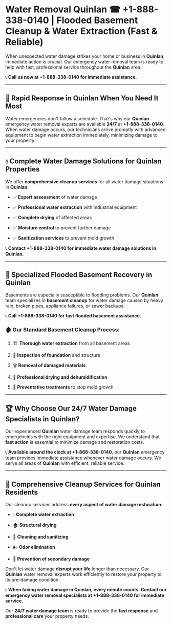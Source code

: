 # Water Removal Quinlan ☎ +1-888-338-0140 | Flooded Basement Cleanup & Water Extraction (Fast & Reliable)

When unexpected water damage strikes your home or business in **Quinlan**, immediate action is crucial. Our emergency water removal team is ready to help with fast, professional service throughout the **Quinlan** area. 

📞 **Call us now at +1-888-338-0140 for immediate assistance.**
---
## 🚀 Rapid Response in Quinlan When You Need It Most
Water emergencies don't follow a schedule. That's why our **Quinlan** emergency water removal experts are available **24/7** at **+1-888-338-0140**. When water damage occurs, our technicians arrive promptly with advanced equipment to begin water extraction immediately, minimizing damage to your property.
---
## 💧 Complete Water Damage Solutions for Quinlan Properties
We offer **comprehensive cleanup services** for all water damage situations in **Quinlan**:
- ✅ **Expert assessment** of water damage  
- ✅ **Professional water extraction** with industrial equipment  
- ✅ **Complete drying** of affected areas  
- ✅ **Moisture control** to prevent further damage  
- ✅ **Sanitization services** to prevent mold growth  
📞 **Contact +1-888-338-0140 for immediate water damage solutions in Quinlan.**
---
## 🌊 Specialized Flooded Basement Recovery in Quinlan
Basements are especially susceptible to flooding problems. Our **Quinlan** team specializes in **basement cleanup** for water damage caused by heavy rain, broken pipes, appliance failures, or sewer backups. 
📞 **Call +1-888-338-0140 for fast flooded basement assistance.**
### 🏚️ Our Standard Basement Cleanup Process:
1. 🏗️ **Thorough water extraction** from all basement areas  
2. 🔎 **Inspection of foundation** and structure  
3. 🗑️ **Removal of damaged materials**  
4. 💨 **Professional drying and dehumidification**  
5. 🚫 **Preventative treatments** to stop mold growth  
---
## 🏆 Why Choose Our 24/7 Water Damage Specialists in Quinlan?
Our experienced **Quinlan** water damage team responds quickly to emergencies with the right equipment and expertise. We understand that **fast action** is essential to minimize damage and restoration costs.
📞 **Available around the clock at +1-888-338-0140**, our **Quinlan** emergency team provides immediate assistance whenever water damage occurs. We serve all areas of **Quinlan** with efficient, reliable service.
---
## 🧹 Comprehensive Cleanup Services for Quinlan Residents
Our cleanup services address **every aspect of water damage restoration**:
- 💧 **Complete water extraction**  
- 🏠 **Structural drying**  
- 🧼 **Cleaning and sanitizing**  
- 🌬️ **Odor elimination**  
- 🚫 **Prevention of secondary damage**  
Don't let water damage **disrupt your life** longer than necessary. Our **Quinlan** water removal experts work efficiently to restore your property to its pre-damage condition.
📞 **When facing water damage in Quinlan, every minute counts. Contact our emergency water removal specialists at +1-888-338-0140 for immediate service.**
Our **24/7 water damage team** is ready to provide the **fast response** and **professional care** your property needs.
